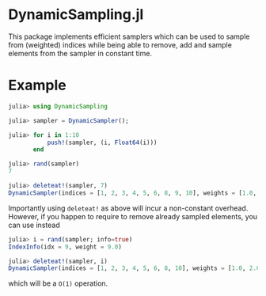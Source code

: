 
# DynamicSampling.jl

This package implements efficient samplers which can be used to sample from
(weighted) indices while being able to remove, add and sample elements from
the sampler in constant time.

# Example

```julia
julia> using DynamicSampling

julia> sampler = DynamicSampler();

julia> for i in 1:10
           push!(sampler, (i, Float64(i)))
       end

julia> rand(sampler)
7

julia> deleteat!(sampler, 7)
DynamicSampler(indices = [1, 2, 3, 4, 5, 6, 8, 9, 10], weights = [1.0, 2.0, 3.0, 4.0, 5.0, 6.0, 8.0, 9.0, 10.0])
```

Importantly using `deleteat!` as above will incur a non-constant overhead. However,
if you happen to require to remove already sampled elements, you can use instead

```julia
julia> i = rand(sampler; info=true)
IndexInfo(idx = 9, weight = 9.0)

julia> deleteat!(sampler, i)
DynamicSampler(indices = [1, 2, 3, 4, 5, 6, 8, 10], weights = [1.0, 2.0, 3.0, 4.0, 5.0, 6.0, 8.0, 10.0])
```

which will be a `O(1)` operation.

